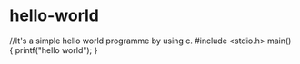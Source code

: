 # hello-world
//It's a simple hello world programme by using c.
#include <stdio.h>
  main()
{
	printf("hello world");
	}
